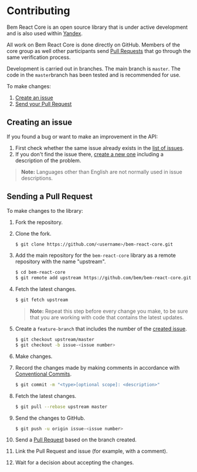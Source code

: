 # Contributing

Bem React Core is an open source library that is under active development and is also used within [Yandex](https://yandex.com/company/).

All work on Bem React Core is done directly on GitHub. Members of the core group as well other participants send [Pull Requests](https://github.com/bem/bem-react-core/pulls) that go through the same verification process.

Development is carried out in branches. The main branch is `master`. The code in the `master`branch has been tested and is recommended for use.

To make changes:

1. [Create an issue](#creating-an-issue)
2. [Send your Pull Request](#sending-a-pull-request)

## Creating an issue

If you found a bug or want to make an improvement in the API:

1. First check whether the same issue already exists in the [list of issues](https://github.com/bem/bem-react-core/issues).
2. If you don't find the issue there, [create a new one](https://github.com/bem/bem-react-core/issues/new) including a description of the problem.

> **Note:** Languages other than English are not normally used in issue descriptions.

## Sending a Pull Request

To make changes to the library:

1. Fork the repository.
2. Clone the fork.

    ```bash
    $ git clone https://github.com/<username>/bem-react-core.git
    ```

3. Add the main repository for the `bem-react-core` library as a remote repository with the name "upstream".

    ```bash
    $ cd bem-react-core
    $ git remote add upstream https://github.com/bem/bem-react-core.git
    ```

4. Fetch the latest changes.

    ```bash
    $ git fetch upstream
    ```

    > **Note:** Repeat this step before every change you make, to be sure that you are working with code that contains the latest updates.

5. Create a `feature-branch` that includes the number of the [created issue](#creating-an-issue).

    ```bash
    $ git checkout upstream/master
    $ git checkout -b issue-<issue number>
    ```

6. Make changes.
7. Record the changes made by making comments in accordance with [Conventional Commits](https://conventionalcommits.org).

    ```bash
    $ git commit -m "<type>[optional scope]: <description>"
    ```

8. Fetch the latest changes.

    ```bash
    $ git pull --rebase upstream master
    ```

9. Send the changes to GitHub.

    ```bash
    $ git push -u origin issue-<issue number>
    ```

10. Send a [Pull Request](https://github.com/bem/bem-react-core/compare) based on the branch created.
11. Link the Pull Request and issue (for example, with a comment).
12. Wait for a decision about accepting the changes.
